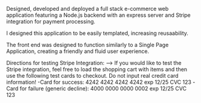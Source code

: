 Designed, developed and deployed a full stack e-commerce web application featuring a Node.js backend with an express server and Stripe integration for payment processing.

I designed this application to be easily templated, increasing reusaability.

The front end was designed to function similarly to a Single Page Application, creating a friendly and fluid user experience.

Directions for testing Stripe Integration:
  --> If you would like to test the Stripe integration, feel free to load the shopping cart with items and then use the following test cards to checkout. Do not input real credit card information!
  -Card for success: 4242 4242 4242 4242 exp 12/25 CVC 123
  -Card for failure (generic decline): 4000 0000 0000 0002 exp 12/25 CVC 123
